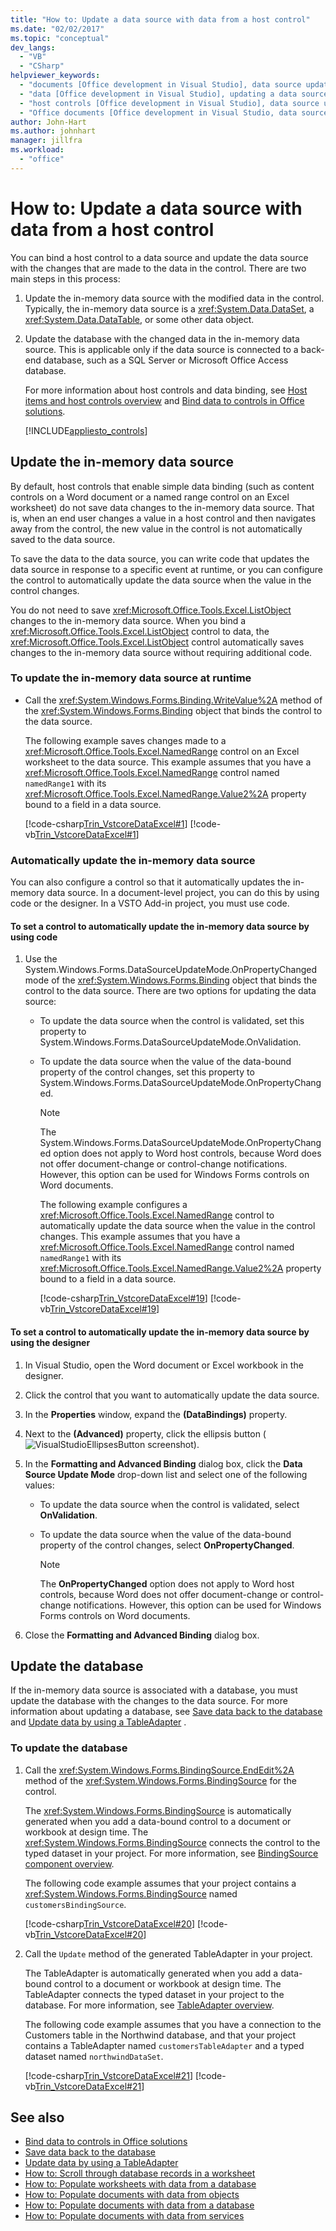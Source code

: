 ```yaml
---
title: "How to: Update a data source with data from a host control"
ms.date: "02/02/2017"
ms.topic: "conceptual"
dev_langs:
  - "VB"
  - "CSharp"
helpviewer_keywords:
  - "documents [Office development in Visual Studio], data source updates"
  - "data [Office development in Visual Studio], updating a data source from a document"
  - "host controls [Office development in Visual Studio], data source updates"
  - "Office documents [Office development in Visual Studio, data sources"
author: John-Hart
ms.author: johnhart
manager: jillfra
ms.workload:
  - "office"
---
```

# How to: Update a data source with data from a host control
  You can bind a host control to a data source and update the data source with the changes that are made to the data in the control. There are two main steps in this process:

1. Update the in-memory data source with the modified data in the control. Typically, the in-memory data source is a <xref:System.Data.DataSet>, a <xref:System.Data.DataTable>, or some other data object.

2. Update the database with the changed data in the in-memory data source. This is applicable only if the data source is connected to a back-end database, such as a SQL Server or Microsoft Office Access database.

   For more information about host controls and data binding, see [Host items and host controls overview](../vsto/host-items-and-host-controls-overview.md) and [Bind data to controls in Office solutions](../vsto/binding-data-to-controls-in-office-solutions.md).

   [!INCLUDE[appliesto_controls](../vsto/includes/appliesto-controls-md.md)]

## Update the in-memory data source
 By default, host controls that enable simple data binding (such as content controls on a Word document or a named range control on an Excel worksheet) do not save data changes to the in-memory data source. That is, when an end user changes a value in a host control and then navigates away from the control, the new value in the control is not automatically saved to the data source.

 To save the data to the data source, you can write code that updates the data source in response to a specific event at runtime, or you can configure the control to automatically update the data source when the value in the control changes.

 You do not need to save <xref:Microsoft.Office.Tools.Excel.ListObject> changes to the in-memory data source. When you bind a <xref:Microsoft.Office.Tools.Excel.ListObject> control to data, the <xref:Microsoft.Office.Tools.Excel.ListObject> control automatically saves changes to the in-memory data source without requiring additional code.

### To update the in-memory data source at runtime

-   Call the <xref:System.Windows.Forms.Binding.WriteValue%2A> method of the <xref:System.Windows.Forms.Binding> object that binds the control to the data source.

     The following example saves changes made to a <xref:Microsoft.Office.Tools.Excel.NamedRange> control on an Excel worksheet to the data source. This example assumes that you have a <xref:Microsoft.Office.Tools.Excel.NamedRange> control named `namedRange1` with its <xref:Microsoft.Office.Tools.Excel.NamedRange.Value2%2A> property bound to a field in a data source.

     [!code-csharp[Trin_VstcoreDataExcel#1](../vsto/codesnippet/CSharp/Trin_VstcoreDataExcelCS/Sheet1.cs#1)]
     [!code-vb[Trin_VstcoreDataExcel#1](../vsto/codesnippet/VisualBasic/Trin_VstcoreDataExcelVB/Sheet1.vb#1)]

### Automatically update the in-memory data source
 You can also configure a control so that it automatically updates the in-memory data source. In a document-level project, you can do this by using code or the designer. In a VSTO Add-in project, you must use code.

#### To set a control to automatically update the in-memory data source by using code

1. Use the System.Windows.Forms.DataSourceUpdateMode.OnPropertyChanged mode of the <xref:System.Windows.Forms.Binding> object that binds the control to the data source. There are two options for updating the data source:

   - To update the data source when the control is validated, set this property to System.Windows.Forms.DataSourceUpdateMode.OnValidation.

   - To update the data source when the value of the data-bound property of the control changes, set this property to System.Windows.Forms.DataSourceUpdateMode.OnPropertyChanged.

     > [!NOTE]
     >  The System.Windows.Forms.DataSourceUpdateMode.OnPropertyChanged option does not apply to Word host controls, because Word does not offer document-change or control-change notifications. However, this option can be used for Windows Forms controls on Word documents.

     The following example configures a <xref:Microsoft.Office.Tools.Excel.NamedRange> control to automatically update the data source when the value in the control changes. This example assumes that you have a <xref:Microsoft.Office.Tools.Excel.NamedRange> control named `namedRange1` with its <xref:Microsoft.Office.Tools.Excel.NamedRange.Value2%2A> property bound to a field in a data source.

     [!code-csharp[Trin_VstcoreDataExcel#19](../vsto/codesnippet/CSharp/Trin_VstcoreDataExcelCS/Sheet1.cs#19)]
     [!code-vb[Trin_VstcoreDataExcel#19](../vsto/codesnippet/VisualBasic/Trin_VstcoreDataExcelVB/Sheet1.vb#19)]

#### To set a control to automatically update the in-memory data source by using the designer

1.  In Visual Studio, open the Word document or Excel workbook in the designer.

2.  Click the control that you want to automatically update the data source.

3.  In the **Properties** window, expand the **(DataBindings)** property.

4.  Next to the **(Advanced)** property, click the ellipsis button (![VisualStudioEllipsesButton screenshot](../vsto/media/vbellipsesbutton.png "VisualStudioEllipsesButton screenshot")).

5.  In the **Formatting and Advanced Binding** dialog box, click the **Data Source Update Mode** drop-down list and select one of the following values:

    -   To update the data source when the control is validated, select **OnValidation**.

    -   To update the data source when the value of the data-bound property of the control changes, select **OnPropertyChanged**.

        > [!NOTE]
        >  The **OnPropertyChanged** option does not apply to Word host controls, because Word does not offer document-change or control-change notifications. However, this option can be used for Windows Forms controls on Word documents.

6.  Close the **Formatting and Advanced Binding** dialog box.

## Update the database
 If the in-memory data source is associated with a database, you must update the database with the changes to the data source. For more information about updating a database, see [Save data back to the database](../data-tools/save-data-back-to-the-database.md)  and [Update data by using a TableAdapter](../data-tools/update-data-by-using-a-tableadapter.md) .

### To update the database

1.  Call the <xref:System.Windows.Forms.BindingSource.EndEdit%2A> method of the <xref:System.Windows.Forms.BindingSource> for the control.

     The <xref:System.Windows.Forms.BindingSource> is automatically generated when you add a data-bound control to a document or workbook at design time. The <xref:System.Windows.Forms.BindingSource> connects the control to the typed dataset in your project. For more information, see [BindingSource component overview](/dotnet/framework/winforms/controls/bindingsource-component-overview).

     The following code example assumes that your project contains a <xref:System.Windows.Forms.BindingSource> named `customersBindingSource`.

     [!code-csharp[Trin_VstcoreDataExcel#20](../vsto/codesnippet/CSharp/Trin_VstcoreDataExcelCS/Sheet1.cs#20)]
     [!code-vb[Trin_VstcoreDataExcel#20](../vsto/codesnippet/VisualBasic/Trin_VstcoreDataExcelVB/Sheet1.vb#20)]

2.  Call the `Update` method of the generated TableAdapter in your project.

     The TableAdapter is automatically generated when you add a data-bound control to a document or workbook at design time. The TableAdapter connects the typed dataset in your project to the database. For more information, see [TableAdapter overview](../data-tools/fill-datasets-by-using-tableadapters.md#tableadapter-overview).

     The following code example assumes that you have a connection to the Customers table in the Northwind database, and that your project contains a TableAdapter named `customersTableAdapter` and a typed dataset named `northwindDataSet`.

     [!code-csharp[Trin_VstcoreDataExcel#21](../vsto/codesnippet/CSharp/Trin_VstcoreDataExcelCS/Sheet1.cs#21)]
     [!code-vb[Trin_VstcoreDataExcel#21](../vsto/codesnippet/VisualBasic/Trin_VstcoreDataExcelVB/Sheet1.vb#21)]

## See also
- [Bind data to controls in Office solutions](../vsto/binding-data-to-controls-in-office-solutions.md)
- [Save data back to the database](../data-tools/save-data-back-to-the-database.md)
- [Update data by using a TableAdapter](../data-tools/update-data-by-using-a-tableadapter.md)
- [How to: Scroll through database records in a worksheet](../vsto/how-to-scroll-through-database-records-in-a-worksheet.md)
- [How to: Populate worksheets with data from a database](../vsto/how-to-populate-worksheets-with-data-from-a-database.md)
- [How to: Populate documents with data from objects](../vsto/how-to-populate-documents-with-data-from-objects.md)
- [How to: Populate documents with data from a database](../vsto/how-to-populate-documents-with-data-from-a-database.md)
- [How to: Populate documents with data from services](../vsto/how-to-populate-documents-with-data-from-services.md)
